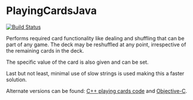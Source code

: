 # PlayingCardsJava

[![Build Status](https://travis-ci.org/ButchDean/CardDeck.svg?branch=master)](https://travis-ci.org/ButchDean/CardDeck)

Performs required card functionality like dealing and shuffling that can be part of any game. The deck may be reshuffled at any point, irrespective of the remaining cards in the deck.

The specific value of the card is also given and can be set.

Last but not least, minimal use of slow strings is used making this a faster solution.

Alternate versions can be found: [C++ playing cards code](https://github.com/ButchDean/PlayingCardsCPP "Playing cards in C++") and [Objective-C](https://github.com/ButchDean/PlayingCardsObjC "Playing cards in Objective-C").
